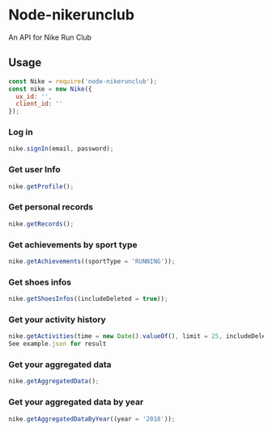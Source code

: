 # Node-nikerunclub

An API for Nike Run Club

## Usage

```javascript
const Nike = require('node-nikerunclub');
const nike = new Nike({
  ux_id: '',
  client_id: ''
});
```

### Log in

```javascript
nike.signIn(email, password);
```

### Get user Info

```javascript
nike.getProfile();
```

### Get personal records

```javascript
nike.getRecords();
```

### Get achievements by sport type

```javascript
nike.getAchievements((sportType = 'RUNNING'));
```

### Get shoes infos

```javascript
nike.getShoesInfos((includeDeleted = true));
```

### Get your activity history

```javascript
nike.getActivities(time = new Date().valueOf(), limit = 25, includeDeleted = true)
See example.json for result
```

### Get your aggregated data

```javascript
nike.getAggregatedData();
```

### Get your aggregated data by year

```javascript
nike.getAggregatedDataByYear((year = '2018'));
```
